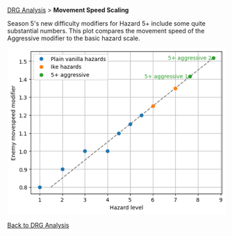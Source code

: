 [DRG Analysis](index.md) > **Movement Speed Scaling**

Season 5's new difficulty modifiers for Hazard 5+ include some quite substantial numbers. This plot compares the movement speed of the Aggressive modifier to the basic hazard scale.

![alt text](img/movement_speed_scaling.png)

[Back to DRG Analysis](index.md)